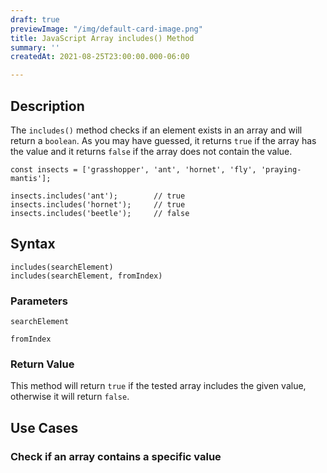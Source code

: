 ```yaml
---
draft: true
previewImage: "/img/default-card-image.png"
title: JavaScript Array includes() Method
summary: ''
createdAt: 2021-08-25T23:00:00.000-06:00

---
```

## Description

The `includes()` method checks if an element exists in an array and will return a `boolean`. As you may have guessed, it returns `true` if the array has the value and it returns `false` if the array does not contain the value.

    const insects = ['grasshopper', 'ant', 'hornet', 'fly', 'praying-mantis'];
    
    insects.includes('ant'); 		// true
    insects.includes('hornet'); 	// true
    insects.includes('beetle'); 	// false

## Syntax

    includes(searchElement)
    includes(searchElement, fromIndex)

### Parameters

`searchElement`

`fromIndex`

### Return Value

This method will return `true` if the tested array includes the given value, otherwise it will return `false`.

## Use Cases

### Check if an array contains a specific value